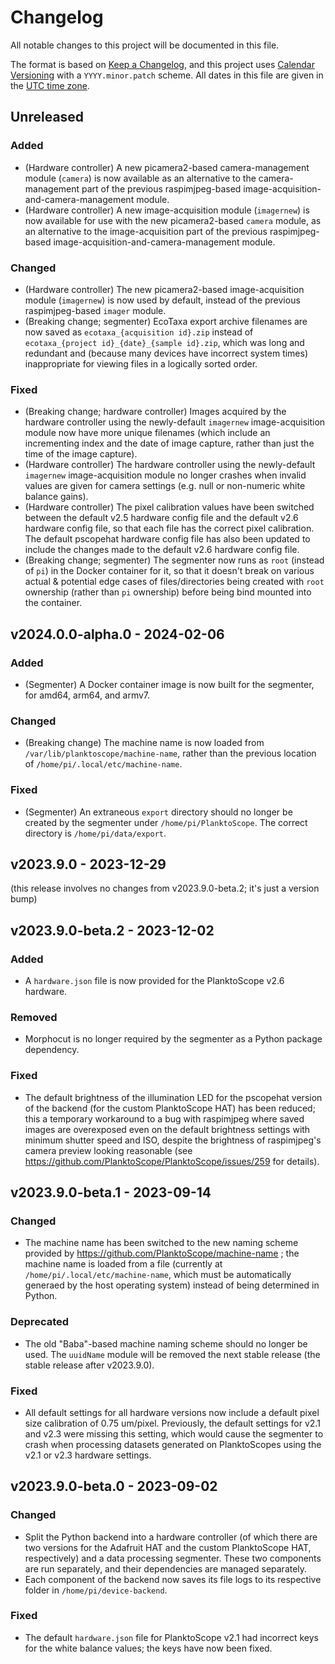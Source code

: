 # Changelog

All notable changes to this project will be documented in this file.

The format is based on [Keep a Changelog](https://keepachangelog.com/en/1.0.0/),
and this project uses [Calendar Versioning](https://calver.org/) with a `YYYY.minor.patch` scheme.
All dates in this file are given in the [UTC time zone](https://en.wikipedia.org/wiki/Coordinated_Universal_Time).

## Unreleased

### Added

- (Hardware controller) A new picamera2-based camera-management module (`camera`) is now available as an alternative to the camera-management part of the previous raspimjpeg-based image-acquisition-and-camera-management module.
- (Hardware controller) A new image-acquisition module (`imagernew`) is now available for use with the new picamera2-based `camera` module, as an alternative to the image-acquisition part of the previous raspimjpeg-based image-acquisition-and-camera-management module.

### Changed

- (Hardware controller) The new picamera2-based image-acquisition module (`imagernew`) is now used by default, instead of the previous raspimjpeg-based `imager` module.
- (Breaking change; segmenter) EcoTaxa export archive filenames are now saved as `ecotaxa_{acquisition id}.zip` instead of `ecotaxa_{project id}_{date}_{sample id}.zip`, which was long and redundant and (because many devices have incorrect system times) inappropriate for viewing files in a logically sorted order.

### Fixed

- (Breaking change; hardware controller) Images acquired by the hardware controller using the newly-default `imagernew` image-acquisition module now have more unique filenames (which include an incrementing index and the date of image capture, rather than just the time of the image capture).
- (Hardware controller) The hardware controller using the newly-default `imagernew` image-acquisition module no longer crashes when invalid values are given for camera settings (e.g. null or non-numeric white balance gains).
- (Hardware controller) The pixel calibration values have been switched between the default v2.5 hardware config file and the default v2.6 hardware config file, so that each file has the correct pixel calibration. The default pscopehat hardware config file has also been updated to include the changes made to the default v2.6 hardware config file.
- (Breaking change; segmenter) The segmenter now runs as `root` (instead of `pi`) in the Docker container for it, so that it doesn't break on various actual & potential edge cases of files/directories being created with `root` ownership (rather than `pi` ownership) before being bind mounted into the container.

## v2024.0.0-alpha.0 - 2024-02-06

### Added

- (Segmenter) A Docker container image is now built for the segmenter, for amd64, arm64, and armv7.

### Changed

- (Breaking change) The machine name is now loaded from `/var/lib/planktoscope/machine-name`, rather than the previous location of `/home/pi/.local/etc/machine-name`.

### Fixed

- (Segmenter) An extraneous `export` directory should no longer be created by the segmenter under `/home/pi/PlanktoScope`. The correct directory is `/home/pi/data/export`.

## v2023.9.0 - 2023-12-29

(this release involves no changes from v2023.9.0-beta.2; it's just a version bump)

## v2023.9.0-beta.2 - 2023-12-02

### Added

- A `hardware.json` file is now provided for the PlanktoScope v2.6 hardware.

### Removed

- Morphocut is no longer required by the segmenter as a Python package dependency.

### Fixed

- The default brightness of the illumination LED for the pscopehat version of the backend (for the custom PlanktoScope HAT) has been reduced; this a temporary workaround to a bug with raspimjpeg where saved images are overexposed even on the default brightness settings with minimum shutter speed and ISO, despite the brightness of raspimjpeg's camera preview looking reasonable (see https://github.com/PlanktoScope/PlanktoScope/issues/259 for details).

## v2023.9.0-beta.1 - 2023-09-14

### Changed

- The machine name has been switched to the new naming scheme provided by https://github.com/PlanktoScope/machine-name ; the machine name is loaded from a file (currently at `/home/pi/.local/etc/machine-name`, which must be automatically generaed by the host operating system) instead of being determined in Python.

### Deprecated

- The old "Baba"-based machine naming scheme should no longer be used. The `uuidName` module will be removed the next stable release (the stable release after v2023.9.0).

### Fixed

- All default settings for all hardware versions now include a default pixel size calibration of 0.75 um/pixel. Previously, the default settings for v2.1 and v2.3 were missing this setting, which would cause the segmenter to crash when processing datasets generated on PlanktoScopes using the v2.1 or v2.3 hardware settings.

## v2023.9.0-beta.0 - 2023-09-02

### Changed

- Split the Python backend into a hardware controller (of which there are two versions for the Adafruit HAT and the custom PlanktoScope HAT, respectively) and a data processing segmenter. These two components are run separately, and their dependencies are managed separately.
- Each component of the backend now saves its file logs to its respective folder in `/home/pi/device-backend`.

### Fixed

- The default `hardware.json` file for PlanktoScope v2.1 had incorrect keys for the white balance values; the keys have now been fixed.
